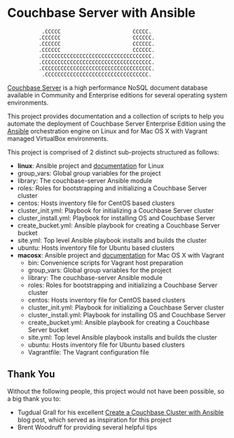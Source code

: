 # Couchbase Server with Ansible


               .CCCCC                       CCCCC.
              .CCCCCC                       CCCCCC.
              .CCCCCC                       CCCCCC.
              .CCCCCC                       CCCCCC.
              .CCCCCCCCCCCCCCCCCCCCCCCCCCCCCCCCCCC.
              .CCCCCCCCCCCCCCCCCCCCCCCCCCCCCCCCCCC.
              .CCCCCCCCCCCCCCCCCCCCCCCCCCCCCCCCCCC.
               .CCCCCCCCCCCCCCCCCCCCCCCCCCCCCCCCC.


[Couchbase Server](http://www.couchbase.com/couchbase-server/overview) is a
high performance NoSQL document database available in Community and Enterprise
editions for several operating system environments.

This project provides documentation and a collection of scripts to help you
automate the deployment of Couchbase Server Enterprise Edition using the
[Ansible](http://www.ansibleworks.com/) orchestration engine on Linux and
for Mac OS X with Vagrant managed VirtualBox environments.

This project is comprised of 2 distinct sub-projects structured as follows:

* **linux**: Ansible project and [documentation](https://github.com/couchbaselabs/couchbase-server-ansible/tree/master/linux#couchbase-server-with-ansible) for Linux
 * group_vars: Global group variables for the project
 * library: The couchbase-server Ansible module
 * roles: Roles for bootstrapping and initializing a Couchbase Server cluster
 * centos: Hosts inventory file for CentOS based clusters
 * cluster_init.yml: Playbook for initializing a Couchbase Server cluster
 * cluster_install.yml: Playbook for installing OS and Couchbase Server
 * create_bucket.yml: Ansible playbook for creating a Couchbase Server bucket
 * site.yml: Top level Ansible playbook installs and builds the cluster
 * ubuntu: Hosts inventory file for Ubuntu based clusters
* **macosx**: Ansible project and [documentation](https://github.com/couchbaselabs/couchbase-server-ansible/tree/master/macosx#couchbase-server-with-ansible) for Mac OS X with Vagrant
  * bin: Convenience scripts for Vagrant host preparation
  * group_vars: Global group variables for the project
  * library: The couchbase-server Ansible module
  * roles: Roles for bootstrapping and initializing a Couchbase Server cluster
  * centos: Hosts inventory file for CentOS based clusters
  * cluster_init.yml: Playbook for initializing a Couchbase Server cluster
  * cluster_install.yml: Playbook for installing OS and Couchbase Server
  * create_bucket.yml: Ansible playbook for creating a Couchbase Server bucket
  * site.yml: Top level Ansible playbook installs and builds the cluster
  * ubuntu: Hosts inventory file for Ubuntu based clusters
  * Vagrantfile: The Vagrant configuration file

## Thank You

Without the following people, this project would not have been possible, so
a big thank you to:

* Tugdual Grall for his excellent [Create a Couchbase Cluster with Ansible](http://blog.couchbase.com/create-couchbase-cluster-with-ansible)
blog post, which served as inspiration for this project
* Brent Woodruff for providing several helpful tips

